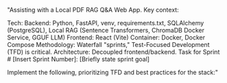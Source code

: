 "Assisting with a Local PDF RAG Q&A Web App. Key context:

Tech:
Backend: Python, FastAPI, venv, requirements.txt, SQLAlchemy (PostgreSQL), Local RAG (Sentence Transformers, ChromaDB Docker Service, GGUF LLM)
Frontend: React (Vite)
Container: Docker, Docker Compose
Methodology: Waterfall "sprints," Test-Focused Development (TFD) is critical.
Architecture: Decoupled frontend/backend.
Task for Sprint # [Insert Sprint Number]: [Briefly state sprint goal]

Implement the following, prioritizing TFD and best practices for the stack:"